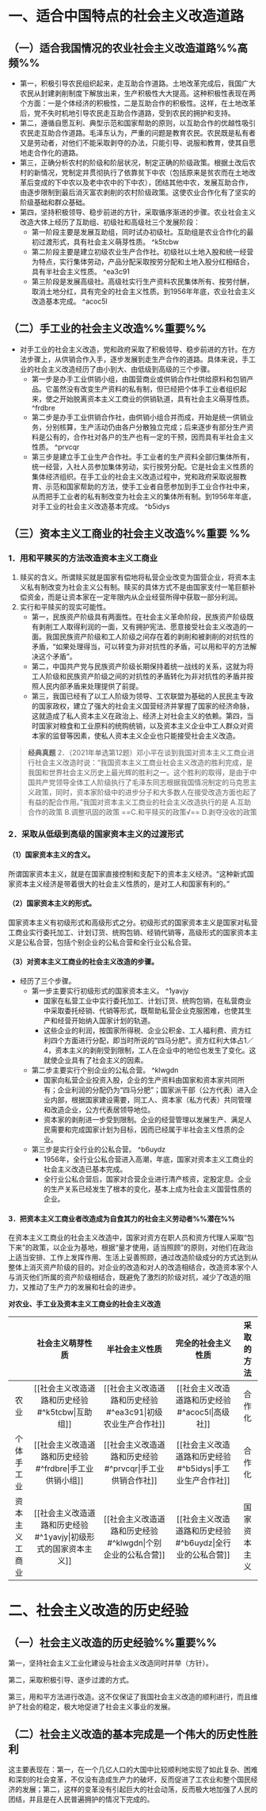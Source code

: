 # 一、适合中国特点的社会主义改造道路
## （一）适合我国情况的农业社会主义改造道路%%高频%%
- 第一，积极引导农民组织起来，走互助合作道路。土地改革完成后，我国广大农民从封建剥削制度下解放出来，生产积极性大大提高。这种积极性表现在两个方面：一是个体经济的积极性，二是互助合作的积极性。这样，在土地改革后，党不失时机地引导农民走互助合作道路，受到农民的拥护和支持。
- 第二，遵循自愿互利、典型示范和国家帮助的原则，以互助合作的优越性吸引农民走互助合作道路。毛泽东认为，严重的问题是教育农民。农民既是私有者又是劳动者，对他们不能采取剥夺的办法，只能引导、说服和教育，使其自愿地走合作化的道路。
- 第三，正确分析农村的阶级和阶层状况，制定正确的阶级政策。根据土改后农村的新情况，党制定并贯彻执行了依靠贫下中农（包括原来是贫农而在土地改革后变成的下中农以及老中农中的下中农），团结其他中农，发展互助合作，由逐步限制到最后消灭富农剥削的农村阶级政策。这使农业合作化有了坚实的阶级基础和群众基础。
- 第四，坚持积极领导、稳步前进的方针，采取循序渐进的步骤。农业社会主义改造大体上经历了互助组、初级社和高级社三个发展阶段：
	- 第一阶段主要是发展互助组，同时试办初级社。互助组是农业合作化的最初过渡形式，具有社会主义萌芽性质。 ^k5tcbw
	- 第二阶段主要是建立初级农业生产合作社。初级社以土地入股和统一经营为特点，实行集体劳动，产品分配采取按劳分配和土地入股分红相结合，具有半社会主义性质。 ^ea3c91
	- 第三阶段是发展高级社。高级社实行生产资料农民集体所有、按劳付酬，取消土地分红，具有完全的社会主义性质。到1956年年底，农业社会主义改造基本完成。 ^acoc5l
## （二）手工业的社会主义改造%%重要%%
- 对手工业的社会主义改造，党和政府采取了积极领导、稳步前进的方针。在方法步骤上，从供销合作入手，逐步发展到走生产合作的道路。具体来说，手工业的社会主义改造经历了由小到大、由低级到高级的三个步骤。
	- 第一步是办手工业供销小组，由国营商业或供销合作社供给原料和包销产品。它虽然没有改变生产资料的私有制，但已经把个体手工业者组织起来，使之开始脱离资本主义工商业的供销轨道，具有社会主义萌芽性质。 ^frdbre
	- 第二步是办手工业供销合作社，由供销小组合并而成，开始是统一供销业务，分别核算，生产活动仍由各户分散独立完成；后来逐步有部分生产资料是公有的，合作社对各户的生产也有一定的干预，因而具有半社会主义性质。 ^prvcqr
	- 第三步是建立手工业生产合作社。手工业者的生产资料全部归集体所有，统一经营，入社人员参加集体劳动，实行按劳分配。它是社会主义性质的集体经济组织。在手工业的社会主义改造过程中，党和政府采取说服教育、示范和国家帮助的方法，使手工业者自愿参加到手工业合作社中来，从而把手工业者的私有制改变为社会主义的集体所有制。到1956年年底，对手工业的社会主义改造基本完成。 ^b5idys
## （三）资本主义工商业的社会主义改造%%重要 %%
### 1．用和平赎买的方法改造资本主义工商业
1. 赎买的含义。所谓赎买就是国家有偿地将私营企业改变为国营企业，将资本主义私有制改变为社会主义公有制。赎买的具体方式不是由国家支付一笔巨额补偿资金，而是让资本家在一定年限内从企业经营所得中获取一部分利润。
2. 实行和平赎买的现实可能性。
	- 第一，民族资产阶级具有两面性。在社会主义革命阶段，民族资产阶级既有剥削工人取得利润的一面，又有拥护宪法、愿意接受社会主义改造的一面。我国民族资产阶级和工人阶级之间存在着的剥削和被剥削的对抗性的矛盾，“如果处理得当，可以转变为非对抗性的矛盾，可以用和平的方法解决这个矛盾”。
	- 第二，中国共产党与民族资产阶级长期保持着统一战线的关系，这就为将工人阶级和民族资产阶级之间的对抗性的矛盾转化为非对抗性的矛盾并按照人民内部矛盾来处理提供了前提。
	- 第三，我国已经有了以工人阶级为领导、工农联盟为基础的人民民主专政的国家政权，建立了强大的社会主义国营经济并掌握了国家的经济命脉，这就造成了私人资本主义在政治上、经济上对社会主义的依赖。第四，当时国家对粮食和工业原料的统购统销，以及资本主义企业中工人群众对资本家的监督等因素，使私人资本主义企业也只能接受社会主义改造。

>**经典真题**
2．（2021年单选第12题）邓小平在谈到我国对资本主义工商业进行社会主义改造时说：“我国资本主义工商业社会主义改造的胜利完成，是我国和世界社会主义历史上最光辉的胜利之一。这个胜利的取得，是由于中国共产党领导全体工人阶级执行了毛泽东同志根据我国情况制定的马克思主义政策，同时，资本家阶级中的进步分子和大多数人在接受改造方面也起了有益的配合作用。”我国对资本主义工商业的社会主义改造执行的是
A.互助合作的政策
B.调整巩固的政策
==C.和平赎买的政策√==
D.剥夺没收的政策
### 2．采取从低级到高级的国家资本主义的过渡形式
#### （1）国家资本主义的含义。
所谓国家资本主义，就是在国家直接控制和支配下的资本主义经济。“这种新式国家资本主义经济是带着很大的社会主义性质的，是对工人和国家有利的。”
#### （2）国家资本主义的形式。
国家资本主义有初级形式和高级形式之分。初级形式的国家资本主义是国家对私营工商业实行委托加工、计划订货、统购包销、经销代销等，高级形式的国家资本主义是公私合营，包括个别企业的公私合营和全行业公私合营。
#### （3）对资本主义工商业的社会主义改造的步骤。
- 经历了三个步骤。
	- 第一步主要实行初级形式的国家资本主义。 ^1yavjy
		- 国家在私营工业中实行委托加工、计划订货、统购包销，在私营商业中采取委托经销、代销等形式，既帮助私营企业克服困难，也使其生产和经营开始纳入国家计划的轨道。
		- 这些企业的利润，按国家所得税、企业公积金、工人福利费、资方红利四个方面进行分配，即当时所说的“四马分肥”。资方红利大体占1／4，资本主义的剥削受到限制，工人在企业中的地位也发生了变化。这就使企业具有了社会主义的因素。
	- 第二步主要实行个别企业的公私合营。 ^klwgdn
		- 国家向私营企业投资入股，企业的生产资料由国家和资本家共同所有；企业利润的分配仍为“四马分肥”；国家派干部（公方代表）进入企业内部，根据国家建设需要，同工人、资本家（私方代表）共同管理和改造企业，公方代表居领导地位。
		- 资本家的剥削进一步受到限制。企业的经营管理以发展生产、满足人民需要和完成国家计划为目标，因而已经属于半社会主义性质的企业。
	- 第三步是实行全行业的公私合营。 ^b6uydz
		- 1956年，全行业公私合营进入高潮，年底，国家对资本主义工商业的社会主义改造已基本完成。
		- 全行业公私合营后，国家对合营企业进行清产核资，定股定息。企业的生产关系已经发生了根本的变化，基本上成为社会主义国营性质的企业。
#### 3．把资本主义工商业者改造成为自食其力的社会主义劳动者%%潜在%%
在资本主义工商业的社会主义改造中，国家对资方在职人员和资方代理人采取“包下来”的政策，以企业为基地，根据“量才使用，适当照顾”的原则，对他们在政治上适当安排、工作上发挥作用、生活上妥善照顾，通过改造阶级成分的方式达到从整体上消灭资产阶级的目的。对企业的改造和对人的改造相结合，改造资本家个人与消灭他们所属的资产阶级相结合，既避免了激烈的阶级对抗，减少了改造的阻力，又推动了生产力的发展和社会的进步。

**对农业、手工业及资本主义工商业的社会主义改造**

||社会主义萌芽性质|半社会主义性质|完全的社会主义性质|采取的方法|
|:---:|:---:|:---:|:---:|:---:|
|农业|[[社会主义改造道路和历史经验#^k5tcbw\|互助组]]|[[社会主义改造道路和历史经验#^ea3c91\|初级农业生产合作社]]|[[社会主义改造道路和历史经验#^acoc5l\|高级社]]|合作化|
|个体手工业|[[社会主义改造道路和历史经验#^frdbre\|手工业供销小组]]|[[社会主义改造道路和历史经验#^prvcqr\|手工业供销合作社]]|[[社会主义改造道路和历史经验#^b5idys\|手工业生产合作社]]|合作化|
|资本主义工商业|[[社会主义改造道路和历史经验#^1yavjy\|初级形式的国家资本主义]]|[[社会主义改造道路和历史经验#^klwgdn\|个别企业的公私合营]]|[[社会主义改造道路和历史经验#^b6uydz\|全行业的公私合营]]|国家资本主义|
# 二、社会主义改造的历史经验
## （一）社会主义改造的历史经验%%重要%%
第一，坚持社会主义工业化建设与社会主义改造同时并举（方针）。

第二，采取积极引导、逐步过渡的方式。

第三，用和平方法进行改造。这不仅保证了我国社会主义改造的顺利进行，而且维护了社会的稳定，极大地促进了社会主义事业的发展。
## （二）社会主义改造的基本完成是一个伟大的历史性胜利
这主要表现在：第一，在一个几亿人口的大国中比较顺利地实现了如此复杂、困难和深刻的社会变革，不仅没有造成生产力的破坏，反而促进了工农业和整个国民经济的发展；第二，这样的变革没有引起巨大的社会动荡，反而极大地加强了人民的团结，并且是在人民普遍拥护的情况下完成的。
